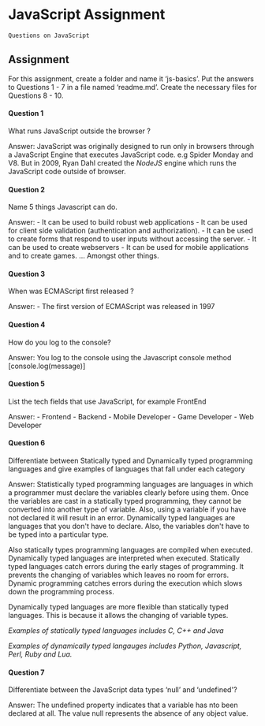 # JavaScript Assignment

` Questions on JavaScript `

## Assignment
For this assignment, create a folder and name it ‘js-basics’. Put the answers to Questions 1 - 7 in a file named ‘readme.md’. Create the necessary files for Questions 8 - 10.

#### Question 1
What runs JavaScript outside the browser ?

Answer:
JavaScript was originally designed to run only in browsers through a JavaScript Engine that executes JavaScript code. e.g Spider Monday and V8. But in 2009, Ryan Dahl created the *NodeJS* engine which runs the JavaScript code outside of browser. 

#### Question 2
Name 5 things Javascript can do.

Answer:
    - It can be used to build robust web applications
    - It can be used for client side validation (authentication and authorization).
    - It can be used to create forms that respond to user inputs without accessing the server.
    - It can be used to create webservers
    - It can be used for mobile applications and to create games. 
    ... Amongst other things.

#### Question 3
When was ECMAScript first released ?

Answer:
    - The first version of ECMAScript was released in 1997

#### Question 4
How do you log to the console?

Answer:
You log to the console using the Javascript console method [console.log(message)]

#### Question 5
List the tech fields that use JavaScript, for example FrontEnd

Answer:
    - Frontend
    - Backend
    - Mobile Developer
    - Game Developer
    - Web Developer

#### Question 6
Differentiate between Statically typed and Dynamically typed programming languages and give examples of languages that fall under each category

Answer:
Statistically typed programming languages are languages in which a programmer must declare the variables clearly before using them. Once the variables are cast in a statically typed programming, they cannot be converted into another type of variable. Also, using a variable if you have not declared it will result in an error. Dynamically typed languages are languages that you don't have to declare. Also, the variables don't have to be typed into a particular type.

Also statically types programming languages are compiled when executed. Dynamically typed languages are interpreted when executed. Statically typed languages catch errors during the early stages of programming. It prevents the changing of variables which leaves no room for errors. Dynamic programming catches errors during the execution which slows down the programming process.

Dynamically typed languages are more flexible than statically typed languages. This is because it allows the changing of variable types.

*Examples of statically typed languages includes C, C++ and Java*

*Examples of dynamically typed langauges includes Python, Javascript, Perl, Ruby and Lua.*

#### Question 7
Differentiate between the JavaScript data types ‘null’ and ‘undefined'?

Answer:
The undefined property indicates that a variable has nto been declared at all. The value null represents the absence of any object value.